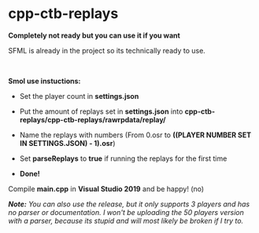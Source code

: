 # cpp-ctb-replays
**Completely not ready but you can use it if you want**

SFML is already in the project so its technically ready to use.

<br>

**Smol use instuctions:**

- Set the player count in **settings.json**
- Put the amount of replays set in **settings.json** into **cpp-ctb-replays/cpp-ctb-replays/rawrpdata/replay/**
- Name the replays with numbers (From 0.osr to **((PLAYER NUMBER SET IN SETTINGS.JSON) - 1).osr**)
- Set **parseReplays** to **true** if running the replays for the first time

- **Done!**

Compile **main.cpp** in **Visual Studio 2019** and be happy! (no)

***Note:*** *You can also use the release, but it only supports 3 players and has no parser or documentation. I won't be uploading the 50 players version with a parser, because its stupid and will most likely be broken if I try to.*
